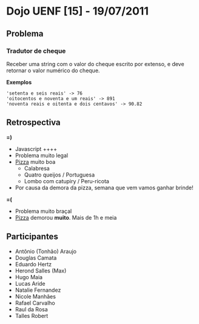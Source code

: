 # Dojo UENF [15] - 19/07/2011

## Problema

### Tradutor de cheque

Receber uma string com o valor do cheque escrito por extenso, e deve retornar o
valor numérico do cheque.

**Exemplos**

    'setenta e seis reais' -> 76
    'oitocentos e noventa e um reais' -> 891
    'noventa reais e oitenta e dois centavos' -> 90.82


## Retrospectiva

**=)**

- Javascript ++++
- Problema muito legal
- [Pizza](http://donatellopizza.com.br/) muito boa
    - Calabresa
    - Quatro queijos / Portuguesa
    - Lombo com catupiry / Peru-ricota
- Por causa da demora da pizza, semana que vem vamos ganhar brinde!

**=(**

- Problema muito braçal
- [Pizza](http://donatellopizza.com.br/) demorou **muito**. Mais de 1h e meia


## Participantes

- Antônio (Tonhão) Araujo
- Douglas Camata
- Eduardo Hertz
- Herond Salles (Max)
- Hugo Maia
- Lucas Aride
- Natalie Fernandez
- Nicole Manhães
- Rafael Carvalho
- Raul da Rosa
- Talles Robert

